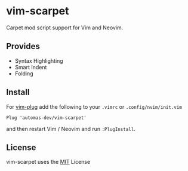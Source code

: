 # vim-scarpet

Carpet mod script support for Vim and Neovim.

## Provides

* Syntax Highlighting
* Smart Indent
* Folding

## Install

For [vim-plug](https://github.com/junegunn/vim-plug) add the following to your
`.vimrc` or `.config/nvim/init.vim`

```vim
Plug 'automas-dev/vim-scarpet'
```

and then restart Vim / Neovim and run `:PlugInstall`.

## License

vim-scarpet uses the [MIT](LICENSE) License

